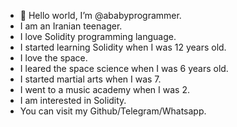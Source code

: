 - 👋 Hello world, I’m @ababyprogrammer.
- I am an Iranian teenager.
- I love Solidity programming language.
- I started learning Solidity when I was 12 years old.
- I love the space.
- I leared the space science when I was 6 years old.
- I started martial arts when I was 7.
- I went to a music academy when I was 2.
- I am interested in Solidity.
- You can visit my Github/Telegram/Whatsapp.

